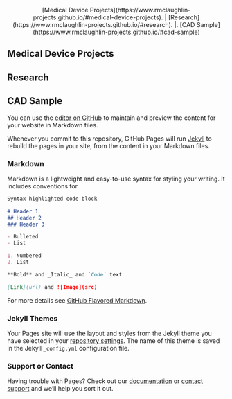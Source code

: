 <p style="text-align: center;">
[Medical Device Projects](https://www.rmclaughlin-projects.github.io/#medical-device-projects).  |   
[Research](https://www.rmclaughlin-projects.github.io/#research).  |.  
[CAD Sample](https://www.rmclaughlin-projects.github.io/#cad-sample)
</p>

## Medical Device Projects

## Research

## CAD Sample

You can use the [editor on GitHub](https://github.com/rmclaughlin-projects/rmclaughlin-projects.github.io/edit/master/README.md) to maintain and preview the content for your website in Markdown files.

Whenever you commit to this repository, GitHub Pages will run [Jekyll](https://jekyllrb.com/) to rebuild the pages in your site, from the content in your Markdown files.

### Markdown

Markdown is a lightweight and easy-to-use syntax for styling your writing. It includes conventions for

```markdown
Syntax highlighted code block

# Header 1
## Header 2
### Header 3

- Bulleted
- List

1. Numbered
2. List

**Bold** and _Italic_ and `Code` text

[Link](url) and ![Image](src)
```

For more details see [GitHub Flavored Markdown](https://guides.github.com/features/mastering-markdown/).

### Jekyll Themes

Your Pages site will use the layout and styles from the Jekyll theme you have selected in your [repository settings](https://github.com/rmclaughlin-projects/rmclaughlin-projects.github.io/settings). The name of this theme is saved in the Jekyll `_config.yml` configuration file.

### Support or Contact

Having trouble with Pages? Check out our [documentation](https://docs.github.com/categories/github-pages-basics/) or [contact support](https://github.com/contact) and we’ll help you sort it out.
